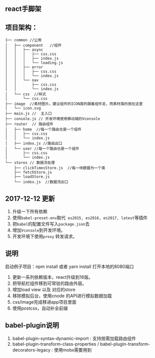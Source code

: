 ## react手脚架

## 项目架构：
```
├── common //公用
│   ├── component   //组件
│   │   ├── async
│   │   │   ├── css.css
│   │   │   ├── index.js
│   │   │   └── loading.js
│   │   ├── error
│   │   │   ├── css.css
│   │   │   └── index.js
│   │   └── nav
│   │       ├── css.css
│   │       └── index.js
│   └── css  //样式
│       └── css.css
├── image  //素材图片。建议组件的ICON类的跟着组件走，而素材类的放在这里
│   └── icon.svg
├── main.js //  主入口
├── console.js // 开发环境使用移动端的Vconsole
├── router  // 路由组件
│   ├── home  //每一个路由也是一个组件
│   │   ├── css.css
│   │   └── index.js
│   ├── index.js //路由出口
│   └── user //每一个路由也是一个组件
│       ├── css.css
│       └── index.js
└── stores // 数据流处理
    ├── clickTimesStore.js  //每一块数据为一个类
    ├── fetchStore.js
    ├── loadStore.js
    └── index.js  //数据流出口
```

## 2017-12-12 更新
1. 升级一下所有依赖
2. 使用```babel-preset-env```取代``` es2015, es2016, es2017, latest```等插件
3. 把```babel```的配置文件写入```package.json```去
4. 增加```Vconsole```到开发环境。
5. 开发环境下使用```proxy``` 转发请求。


## 说明
启动例子项目：npm install 或者 yarn install 打开本地的8080端口
1. 更新一系列依赖版本，react升级到16版。
2. 把导航栏组件移到可常驻的路由外层。
3. 增加load view 以及 对应的store
4. 移除模拟后台，使用cnode 的API进行模拟数据加载
5. css/image完成移进app项目里面
6. 使用postcss，自动补全前缀


## babel-plugin说明
1. babel-plugin-syntax-dynamic-import : 支持按需加载路由组件
2. babel-plugin-transform-class-properties / babel-plugin-transform-decorators-legacy : 使用mobx需要用到

